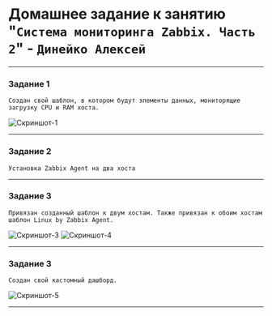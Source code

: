 # Домашнее задание к занятию "`Система мониторинга Zabbix. Часть 2`" - `Динейко Алексей`


---

### Задание 1

`Создан свой шаблон, в котором будут элементы данных, мониторящие загрузку CPU и RAM хоста.`

![Скриншот-1](https://github.com/Neoju5t/zabbix2/blob/836040c454619aaa3132bb68063ee8af4422f180/img/1zadanie.jpg)


---

### Задание 2

`Установка Zabbix Agent на два хоста`

---

### Задание 3

`Привязан созданный шаблон к двум хостам. Также привязан к обоим хостам шаблон Linux by Zabbix Agent.`


![Скриншот-3](https://github.com/Neoju5t/zabbix2/blob/5e7b4563553f9dae20e22e735e2a71672539b19d/img/2zadanie(1).jpg)
![Скриншот-4](https://github.com/Neoju5t/zabbix2/blob/5e7b4563553f9dae20e22e735e2a71672539b19d/img/2zadanie(2).jpg)


---

### Задание 3

`Создан свой кастомный дашборд.`


![Скриншот-5](https://github.com/Neoju5t/zabbix2/blob/5e7b4563553f9dae20e22e735e2a71672539b19d/img/4zadanie.jpg)


---
